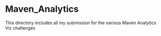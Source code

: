 # Maven_Analytics

This directory includes all my submission for the various Maven Analytics Viz challenges
